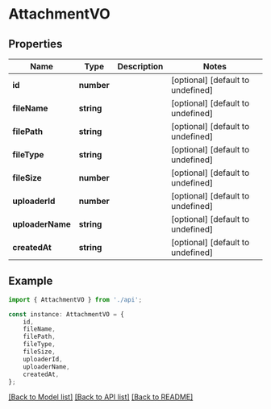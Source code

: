 # AttachmentVO


## Properties

Name | Type | Description | Notes
------------ | ------------- | ------------- | -------------
**id** | **number** |  | [optional] [default to undefined]
**fileName** | **string** |  | [optional] [default to undefined]
**filePath** | **string** |  | [optional] [default to undefined]
**fileType** | **string** |  | [optional] [default to undefined]
**fileSize** | **number** |  | [optional] [default to undefined]
**uploaderId** | **number** |  | [optional] [default to undefined]
**uploaderName** | **string** |  | [optional] [default to undefined]
**createdAt** | **string** |  | [optional] [default to undefined]

## Example

```typescript
import { AttachmentVO } from './api';

const instance: AttachmentVO = {
    id,
    fileName,
    filePath,
    fileType,
    fileSize,
    uploaderId,
    uploaderName,
    createdAt,
};
```

[[Back to Model list]](../README.md#documentation-for-models) [[Back to API list]](../README.md#documentation-for-api-endpoints) [[Back to README]](../README.md)

